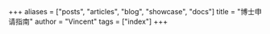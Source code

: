 +++
aliases = ["posts", "articles", "blog", "showcase", "docs"]
title = "博士申请指南"
author = "Vincent"
tags = ["index"]
+++